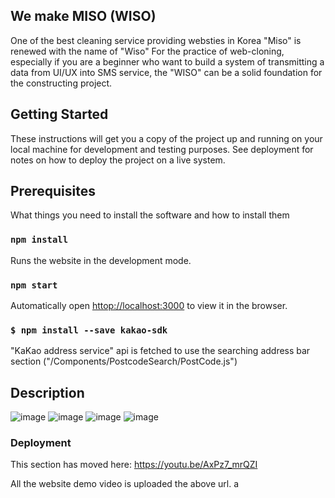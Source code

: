 ## We make MISO (WISO) 
One of the best cleaning service providing websties in Korea "Miso" is renewed with the name of "Wiso"
For the practice of web-cloning, especially if you are a beginner who want to build a system of transmitting a data from UI/UX into SMS service, the "WISO" can be a solid foundation for the constructing project.  


## Getting Started
These instructions will get you a copy of the project up and running on your local machine for development and testing purposes. See deployment for notes on how to deploy the project on a live system.
## Prerequisites
What things you need to install the software and how to install them
### `npm install`

Runs the website in the development mode. <br />
### `npm start`
Automatically open [httop://localhost:3000](httop://localhost:3000) to view it in the browser. 

### `$ npm install --save kakao-sdk`
"KaKao address service" api is fetched to use the searching address bar section ("/Components/PostcodeSearch/PostCode.js")


## Description 
![image]("https://user-images.githubusercontent.com/58319204/72883630-08a21100-3d48-11ea-972b-eef7e9c83a90.png")
![image]("https://user-images.githubusercontent.com/58319204/72883639-0c359800-3d48-11ea-8a3f-45029009a5f5.png")
![image]("https://user-images.githubusercontent.com/58319204/72883644-0dff5b80-3d48-11ea-9dfb-af4235468353.png")
![image]("https://user-images.githubusercontent.com/58319204/72883647-0f308880-3d48-11ea-97d6-8d3aaeda4364.png")

### Deployment

This section has moved here: https://youtu.be/AxPz7_mrQZI

All the website demo video is uploaded the above url. 
a
